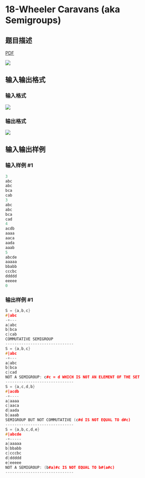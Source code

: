 # 18-Wheeler Caravans (aka Semigroups)

## 题目描述

[problemUrl]: https://uva.onlinejudge.org/index.php?option=com_onlinejudge&Itemid=8&category=5&page=show_problem&problem=334

[PDF](https://uva.onlinejudge.org/external/3/p398.pdf)

![](https://cdn.luogu.com.cn/upload/vjudge_pic/UVA398/181ffcd66fa51b2a030016ea525cf3601bd4c37b.png)

## 输入输出格式

### 输入格式

![](https://cdn.luogu.com.cn/upload/vjudge_pic/UVA398/8d7d740384734cff13ba22548fcbede5c9fcba65.png)

### 输出格式

![](https://cdn.luogu.com.cn/upload/vjudge_pic/UVA398/42ac1b5e16943285d359195e6daefa0d20b52e70.png)

## 输入输出样例

### 输入样例 #1

```cpp
3
abc
abc
bca
cab
3
abc
abc
bca
cad
4
acdb
aaaa
aaca
aada
aaab
5
abcde
aaaaa
bbabb
cccbc
ddddd
eeeee
0
```


### 输出样例 #1

```cpp
S = {a,b,c}
#|abc
-+---
a|abc
b|bca
c|cab
COMMUTATIVE SEMIGROUP
------------------------------
S = {a,b,c}
#|abc
-+---
a|abc
b|bca
c|cad
NOT A SEMIGROUP: c#c = d WHICH IS NOT AN ELEMENT OF THE SET
------------------------------
S = {a,c,d,b}
#|acdb
-+----
a|aaaa
c|aaca
d|aada
b|aaab
SEMIGROUP BUT NOT COMMUTATIVE (c#d IS NOT EQUAL TO d#c)
------------------------------
S = {a,b,c,d,e}
#|abcde
-+-----
a|aaaaa
b|bbabb
c|cccbc
d|ddddd
e|eeeee
NOT A SEMIGROUP: (b#a)#c IS NOT EQUAL TO b#(a#c)
------------------------------
```



